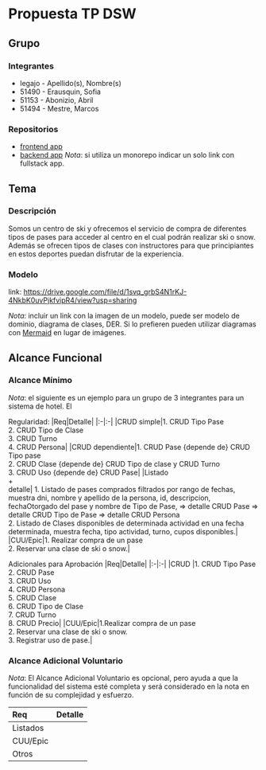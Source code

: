 # Propuesta TP DSW

## Grupo
### Integrantes
* legajo - Apellido(s), Nombre(s)
* 51490  - Erausquin, Sofia
* 51153  - Abonizio, Abril
* 51494  - Mestre, Marcos

### Repositorios
* [frontend app](http://hyperlinkToGihubOrGitlab)
* [backend app](http://hyperlinkToGihubOrGitlab)
*Nota*: si utiliza un monorepo indicar un solo link con fullstack app.

## Tema
### Descripción
Somos un centro de ski y ofrecemos el servicio de compra de diferentes tipos de pases para acceder al centro en el cual podrán realizar ski o snow. Además se ofrecen tipos de clases con instructores para que principiantes en estos deportes puedan disfrutar de la experiencia.  


### Modelo
link:
https://drive.google.com/file/d/1svq_grbS4N1rKJ-4NkbK0uvPjkfvipR4/view?usp=sharing


*Nota*: incluir un link con la imagen de un modelo, puede ser modelo de dominio, diagrama de clases, DER. Si lo prefieren pueden utilizar diagramas con [Mermaid](https://mermaid.js.org) en lugar de imágenes.

## Alcance Funcional 

### Alcance Mínimo

*Nota*: el siguiente es un ejemplo para un grupo de 3 integrantes para un sistema de hotel. El 

Regularidad:
|Req|Detalle|
|:-|:-|
|CRUD simple|1. CRUD Tipo Pase<br>2. CRUD Tipo de Clase<br>3. CRUD Turno <br>4. CRUD Persona|
|CRUD dependiente|1. CRUD Pase {depende de} CRUD Tipo pase<br>2. CRUD Clase {depende de} CRUD Tipo de clase y CRUD Turno<br>3. CRUD Uso {depende de} CRUD Pase|
|Listado<br>+<br>detalle| 1. Listado de pases comprados filtrados por rango de fechas, muestra dni, nombre y apellido de la persona, id, descripcion, fechaOtorgado del pase y nombre de Tipo de Pase, => detalle CRUD Pase => detalle CRUD Tipo de Pase => detalle CRUD Persona<br> 2. Listado de Clases disponibles de determinada actividad en una fecha determinada, muestra fecha, tipo actividad, turno, cupos disponibles.|
|CUU/Epic|1. Realizar compra de un pase<br>2. Reservar una clase de ski o snow.|


Adicionales para Aprobación
|Req|Detalle|
|:-|:-|
|CRUD |1. CRUD Tipo Pase<br>2. CRUD Pase<br>3. CRUD Uso<br>4. CRUD Persona<br>5. CRUD Clase<br>6. CRUD Tipo de Clase<br>7. CRUD Turno<br>8. CRUD Precio|
|CUU/Epic|1.Realizar compra de un pase<br>2.  Reservar una clase de ski o snow.<br>3. Registrar uso de pase.|


### Alcance Adicional Voluntario

*Nota*: El Alcance Adicional Voluntario es opcional, pero ayuda a que la funcionalidad del sistema esté completa y será considerado en la nota en función de su complejidad y esfuerzo.

|Req|Detalle|
|:-|:-|
|Listados ||
|CUU/Epic||
|Otros||

